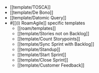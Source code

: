 - [[template/TOSCA]]
- [[template/De Bono]]
- [[template/Datomic Query]]
- #[[(i) RoamAgile]] specific templates
    - [[roam/templates]]
    - [[template/Stories not on Backlog]]
    - [[template/Count Storypoints]]
    - [[template/Sync Sprint with Backlog]]
    - [[template/Standup]]
    - [[template/Start Sprint]]
    - [[template/Close Sprint]]
    - [[template/Customer Feedback]]
